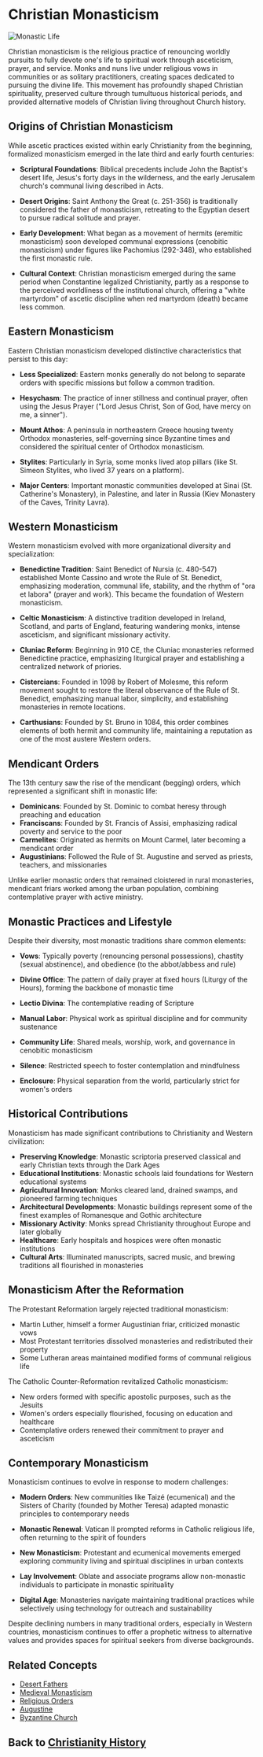 # Christian Monasticism

![Monastic Life](../../images/monasticism.jpg)

Christian monasticism is the religious practice of renouncing worldly pursuits to fully devote one's life to spiritual work through asceticism, prayer, and service. Monks and nuns live under religious vows in communities or as solitary practitioners, creating spaces dedicated to pursuing the divine life. This movement has profoundly shaped Christian spirituality, preserved culture through tumultuous historical periods, and provided alternative models of Christian living throughout Church history.

## Origins of Christian Monasticism

While ascetic practices existed within early Christianity from the beginning, formalized monasticism emerged in the late third and early fourth centuries:

- **Scriptural Foundations**: Biblical precedents include John the Baptist's desert life, Jesus's forty days in the wilderness, and the early Jerusalem church's communal living described in Acts.

- **Desert Origins**: Saint Anthony the Great (c. 251-356) is traditionally considered the father of monasticism, retreating to the Egyptian desert to pursue radical solitude and prayer.

- **Early Development**: What began as a movement of hermits (eremitic monasticism) soon developed communal expressions (cenobitic monasticism) under figures like Pachomius (292-348), who established the first monastic rule.

- **Cultural Context**: Christian monasticism emerged during the same period when Constantine legalized Christianity, partly as a response to the perceived worldliness of the institutional church, offering a "white martyrdom" of ascetic discipline when red martyrdom (death) became less common.

## Eastern Monasticism

Eastern Christian monasticism developed distinctive characteristics that persist to this day:

- **Less Specialized**: Eastern monks generally do not belong to separate orders with specific missions but follow a common tradition.

- **Hesychasm**: The practice of inner stillness and continual prayer, often using the Jesus Prayer ("Lord Jesus Christ, Son of God, have mercy on me, a sinner").

- **Mount Athos**: A peninsula in northeastern Greece housing twenty Orthodox monasteries, self-governing since Byzantine times and considered the spiritual center of Orthodox monasticism.

- **Stylites**: Particularly in Syria, some monks lived atop pillars (like St. Simeon Stylites, who lived 37 years on a platform).

- **Major Centers**: Important monastic communities developed at Sinai (St. Catherine's Monastery), in Palestine, and later in Russia (Kiev Monastery of the Caves, Trinity Lavra).

## Western Monasticism

Western monasticism evolved with more organizational diversity and specialization:

- **Benedictine Tradition**: Saint Benedict of Nursia (c. 480-547) established Monte Cassino and wrote the Rule of St. Benedict, emphasizing moderation, communal life, stability, and the rhythm of "ora et labora" (prayer and work). This became the foundation of Western monasticism.

- **Celtic Monasticism**: A distinctive tradition developed in Ireland, Scotland, and parts of England, featuring wandering monks, intense asceticism, and significant missionary activity.

- **Cluniac Reform**: Beginning in 910 CE, the Cluniac monasteries reformed Benedictine practice, emphasizing liturgical prayer and establishing a centralized network of priories.

- **Cistercians**: Founded in 1098 by Robert of Molesme, this reform movement sought to restore the literal observance of the Rule of St. Benedict, emphasizing manual labor, simplicity, and establishing monasteries in remote locations.

- **Carthusians**: Founded by St. Bruno in 1084, this order combines elements of both hermit and community life, maintaining a reputation as one of the most austere Western orders.

## Mendicant Orders

The 13th century saw the rise of the mendicant (begging) orders, which represented a significant shift in monastic life:

- **Dominicans**: Founded by St. Dominic to combat heresy through preaching and education
- **Franciscans**: Founded by St. Francis of Assisi, emphasizing radical poverty and service to the poor
- **Carmelites**: Originated as hermits on Mount Carmel, later becoming a mendicant order
- **Augustinians**: Followed the Rule of St. Augustine and served as priests, teachers, and missionaries

Unlike earlier monastic orders that remained cloistered in rural monasteries, mendicant friars worked among the urban population, combining contemplative prayer with active ministry.

## Monastic Practices and Lifestyle

Despite their diversity, most monastic traditions share common elements:

- **Vows**: Typically poverty (renouncing personal possessions), chastity (sexual abstinence), and obedience (to the abbot/abbess and rule)

- **Divine Office**: The pattern of daily prayer at fixed hours (Liturgy of the Hours), forming the backbone of monastic time

- **Lectio Divina**: The contemplative reading of Scripture

- **Manual Labor**: Physical work as spiritual discipline and for community sustenance

- **Community Life**: Shared meals, worship, work, and governance in cenobitic monasticism

- **Silence**: Restricted speech to foster contemplation and mindfulness

- **Enclosure**: Physical separation from the world, particularly strict for women's orders

## Historical Contributions

Monasticism has made significant contributions to Christianity and Western civilization:

- **Preserving Knowledge**: Monastic scriptoria preserved classical and early Christian texts through the Dark Ages
- **Educational Institutions**: Monastic schools laid foundations for Western educational systems
- **Agricultural Innovation**: Monks cleared land, drained swamps, and pioneered farming techniques
- **Architectural Developments**: Monastic buildings represent some of the finest examples of Romanesque and Gothic architecture
- **Missionary Activity**: Monks spread Christianity throughout Europe and later globally
- **Healthcare**: Early hospitals and hospices were often monastic institutions
- **Cultural Arts**: Illuminated manuscripts, sacred music, and brewing traditions all flourished in monasteries

## Monasticism After the Reformation

The Protestant Reformation largely rejected traditional monasticism:

- Martin Luther, himself a former Augustinian friar, criticized monastic vows
- Most Protestant territories dissolved monasteries and redistributed their property
- Some Lutheran areas maintained modified forms of communal religious life

The Catholic Counter-Reformation revitalized Catholic monasticism:

- New orders formed with specific apostolic purposes, such as the Jesuits
- Women's orders especially flourished, focusing on education and healthcare
- Contemplative orders renewed their commitment to prayer and asceticism

## Contemporary Monasticism

Monasticism continues to evolve in response to modern challenges:

- **Modern Orders**: New communities like Taizé (ecumenical) and the Sisters of Charity (founded by Mother Teresa) adapted monastic principles to contemporary needs

- **Monastic Renewal**: Vatican II prompted reforms in Catholic religious life, often returning to the spirit of founders

- **New Monasticism**: Protestant and ecumenical movements emerged exploring community living and spiritual disciplines in urban contexts

- **Lay Involvement**: Oblate and associate programs allow non-monastic individuals to participate in monastic spirituality

- **Digital Age**: Monasteries navigate maintaining traditional practices while selectively using technology for outreach and sustainability

Despite declining numbers in many traditional orders, especially in Western countries, monasticism continues to offer a prophetic witness to alternative values and provides spaces for spiritual seekers from diverse backgrounds.

## Related Concepts
- [Desert Fathers](./desert_fathers.md)
- [Medieval Monasticism](./medieval_monasticism.md)
- [Religious Orders](./religious_orders.md)
- [Augustine](./augustine.md)
- [Byzantine Church](./byzantine_church.md)

## Back to [Christianity History](./README.md)
